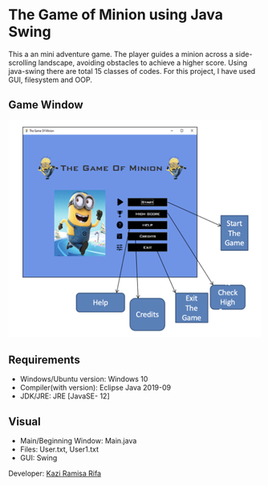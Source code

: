 # The Game of Minion using Java Swing
This a an mini adventure game. The player guides a minion across a side-scrolling landscape, avoiding obstacles to achieve a higher score. Using java-swing there are total 15 classes of codes. For this project, I have used GUI, filesystem and OOP.


## Game Window
![GameWindow](./Code/Img/screen_view.png)


## Requirements
* Windows/Ubuntu version: Windows 10
* Compiler(with version): Eclipse Java 2019-09
* JDK/JRE: JRE [JavaSE- 12]

## Visual
- Main/Beginning Window: Main.java
- Files: User.txt, User1.txt
- GUI: Swing

Developer: [Kazi Ramisa Rifa](mailto:kazi.rifa@northsouth.edu)

